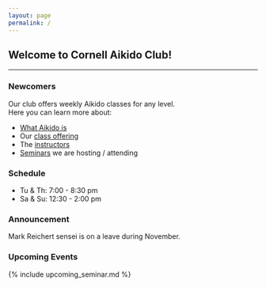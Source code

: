 ```yaml
---
layout: page
permalink: /
---
```


<div class="home">

  <h2 class="index-header">Welcome to Cornell Aikido Club!</h2>

</div>

<hr />

### Newcomers
Our club offers weekly Aikido classes for any level.  
Here you can learn more about:

- [What Aikido is](about)
- Our [class offering](class)
- The [instructors](instructor)
- [Seminars](seminar) we are hosting / attending

### Schedule
- Tu & Th: 7:00 - 8:30 pm
- Sa & Su: 12:30 - 2:00 pm

### Announcement

Mark Reichert sensei is on a leave during November.

### Upcoming Events

{% include upcoming_seminar.md %}
